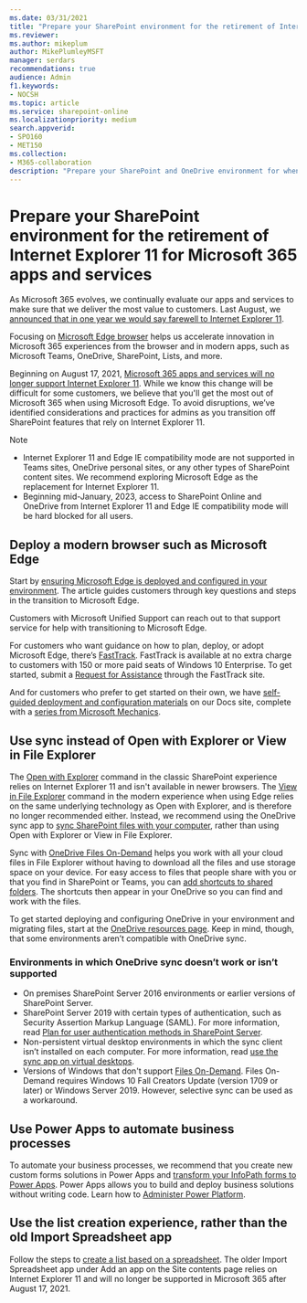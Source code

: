 ```yaml
---
ms.date: 03/31/2021
title: "Prepare your SharePoint environment for the retirement of Internet Explorer 11"
ms.reviewer: 
ms.author: mikeplum
author: MikePlumleyMSFT
manager: serdars
recommendations: true
audience: Admin
f1.keywords:
- NOCSH
ms.topic: article
ms.service: sharepoint-online
ms.localizationpriority: medium
search.appverid:
- SPO160
- MET150
ms.collection:  
- M365-collaboration
description: "Prepare your SharePoint and OneDrive environment for when Microsoft 365 apps and services stop supporting Internet Explorer 11."
---
```

# Prepare your SharePoint environment for the retirement of Internet Explorer 11 for Microsoft 365 apps and services

As Microsoft 365 evolves, we continually evaluate our apps and services to make sure that we deliver the most value to customers. Last August, we
[announced that in one year we would say farewell to Internet Explorer 11](https://techcommunity.microsoft.com/t5/microsoft-365-blog/microsoft-365-apps-say-farewell-to-internet-explorer-11-and/ba-p/1591666).

Focusing on [Microsoft Edge browser](https://www.microsoft.com/edge/business) helps us accelerate innovation in Microsoft 365 experiences from the browser and in modern apps, such as Microsoft Teams, OneDrive, SharePoint, Lists, and more.

Beginning on August 17, 2021, [Microsoft 365 apps and services will no longer support Internet Explorer 11](/lifecycle/announcements/internet-explorer-11-support-end-dates). While we know this change will be difficult for some customers, we believe that you'll get the most out of Microsoft 365 when using Microsoft Edge. To avoid disruptions, we’ve identified considerations and practices for admins as you transition off SharePoint features that rely on Internet Explorer 11.

> [!NOTE]
> - Internet Explorer 11 and Edge IE compatibility mode are not supported in Teams sites, OneDrive personal sites, or any other types of SharePoint content sites. We recommend exploring Microsoft Edge as the replacement for Internet Explorer 11.
> - Beginning mid-January, 2023, access to SharePoint Online and OneDrive from Internet Explorer 11 and Edge IE compatibility mode will be hard blocked for all users.

## Deploy a modern browser such as Microsoft Edge

Start by [ensuring Microsoft Edge is deployed and configured in your environment](/deployedge/deploy-edge-plan-deployment). The article guides customers through key questions and steps in the transition to Microsoft Edge.

Customers with Microsoft Unified Support can reach out to that support service for help with transitioning to Microsoft Edge.

For customers who want guidance on how to plan, deploy, or adopt Microsoft Edge, there’s [FastTrack](/fasttrack/products-and-capabilities#the-new-microsoft-edge). FastTrack is available at no extra charge to customers with 150 or more paid seats of Windows 10 Enterprise. To get started, submit a [Request for Assistance](/fasttrack/products-and-capabilities#the-new-microsoft-edge) through the FastTrack site.

And for customers who prefer to get started on their own, we have [self-guided deployment and configuration materials](/deployedge/) on our Docs site, complete with a [series from Microsoft Mechanics](https://www.youtube.com/playlist?list=PLXtHYVsvn_b-uXh1tMeYpT-0iD8tD3tFy).

## Use sync instead of Open with Explorer or View in File Explorer

The [Open with Explorer](https://support.microsoft.com/office/aaee7bfb-e2a1-42ee-8fc0-bcc0754f04d2) command in the classic SharePoint experience relies on Internet Explorer 11 and isn't available in newer browsers. The [View in File Explorer](https://support.microsoft.com/office/66b574bb-08b4-46b6-a6a0-435fd98194cc) command in the modern experience when using Edge relies on the same underlying technology as Open with Explorer, and is therefore no longer recommended either. Instead, we recommend using the OneDrive sync app to [sync SharePoint files with your computer](https://support.microsoft.com/office/6de9ede8-5b6e-4503-80b2-6190f3354a88), rather than using Open with Explorer or View in File Explorer.

Sync with [OneDrive Files On-Demand](https://support.microsoft.com/office/0e6860d3-d9f3-4971-b321-7092438fb38e) helps you work with all your cloud files in File Explorer without having to download all the files and use storage space on your device. For easy access to files that people share with you or that you find in SharePoint or Teams, you can [add shortcuts to shared folders](https://support.microsoft.com/office/d66b1347-99b7-4470-9360-ffc048d35a33). The shortcuts then appear in your OneDrive so you can find and work with the files.

To get started deploying and configuring OneDrive in your environment and migrating files, start at the [OneDrive resources page](/onedrive/onedrive). Keep in mind, though, that some environments aren’t compatible with OneDrive sync.

### Environments in which OneDrive sync doesn’t work or isn’t supported

- On premises SharePoint Server 2016 environments or earlier versions of SharePoint Server.
- SharePoint Server 2019 with certain types of authentication, such as Security Assertion Markup Language (SAML). For more information, read [Plan for user authentication methods in SharePoint Server](/sharepoint/security-for-sharepoint-server/plan-user-authentication).
- Non-persistent virtual desktop environments in which the sync client isn’t installed on each computer. For more information, read [use the sync app on virtual desktops](/onedrive/sync-vdi-support).
- Versions of Windows that don't support [Files On-Demand](https://support.microsoft.com/office/0e6860d3-d9f3-4971-b321-7092438fb38e). Files On-Demand requires Windows 10 Fall Creators Update (version 1709 or later) or Windows Server 2019. However, selective sync can be used as a workaround.

## Use Power Apps to automate business processes
  
To automate your business processes, we recommend that you create new custom forms solutions in Power Apps and [transform your InfoPath forms to Power Apps](/powerapps/maker/canvas-apps/transform-infopath). Power Apps allows you to build and deploy business solutions without writing code. Learn how to [Administer Power Platform](/power-platform/admin/admin-documentation).

## Use the list creation experience, rather than the old Import Spreadsheet app

Follow the steps to [create a list based on a spreadsheet](https://support.microsoft.com/office/380cfeb5-6e14-438e-988a-c2b9bea574fa). The older Import Spreadsheet app under Add an app on the Site contents page relies on Internet Explorer 11 and will no longer be supported in Microsoft 365 after August 17, 2021.

